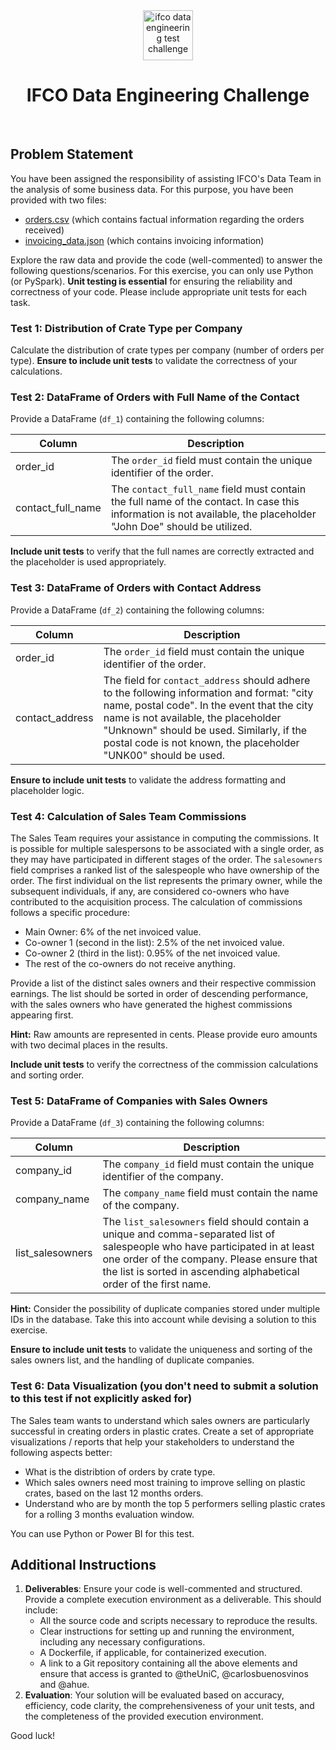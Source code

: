 <br />
<br />

<p align="center">
  <img src=".images/video-call.png" alt="ifco data engineering test challenge" width="80" height="80">
</p>


<h1 align="center">
  <b>
    IFCO Data Engineering Challenge
  </b>
</h1>

<br />


## Problem Statement

You have been assigned the responsibility of assisting IFCO's Data Team in the analysis of some business data. For this purpose, you have been provided with two files:

* [orders.csv](resources/orders.csv) (which contains factual information regarding the orders received)
* [invoicing_data.json](resources/invoicing_data.json) (which contains invoicing information)

Explore the raw data and provide the code (well-commented) to answer the following questions/scenarios. For this exercise, you can only use Python (or PySpark). **Unit testing is essential** for ensuring the reliability and correctness of your code. Please include appropriate unit tests for each task.

### Test 1: Distribution of Crate Type per Company

Calculate the distribution of crate types per company (number of orders per type). **Ensure to include unit tests** to validate the correctness of your calculations.

### Test 2: DataFrame of Orders with Full Name of the Contact

Provide a DataFrame (`df_1`) containing the following columns:

| Column            | Description                                                                                                                                                                |
|-------------------|----------------------------------------------------------------------------------------------------------------------------------------------------------------------------|
| order_id          | The `order_id` field must contain the unique identifier of the order.                                                                                                       |
| contact_full_name | The `contact_full_name` field must contain the full name of the contact. In case this information is not available, the placeholder "John Doe" should be utilized. |

**Include unit tests** to verify that the full names are correctly extracted and the placeholder is used appropriately.

### Test 3: DataFrame of Orders with Contact Address

Provide a DataFrame (`df_2`) containing the following columns:

| Column          | Description                                                                                                                                                                                                                                                                                    |
|-----------------|------------------------------------------------------------------------------------------------------------------------------------------------------------------------------------------------------------------------------------------------------------------------------------------------|
| order_id        | The `order_id` field must contain the unique identifier of the order.                                                                                                                                                                                                                            |
| contact_address | The field for `contact_address` should adhere to the following information and format: "city name, postal code". In the event that the city name is not available, the placeholder "Unknown" should be used. Similarly, if the postal code is not known, the placeholder "UNK00" should be used. |

**Ensure to include unit tests** to validate the address formatting and placeholder logic.

### Test 4: Calculation of Sales Team Commissions

The Sales Team requires your assistance in computing the commissions. It is possible for multiple salespersons to be associated with a single order, as they may have participated in different stages of the order. The `salesowners` field comprises a ranked list of the salespeople who have ownership of the order. The first individual on the list represents the primary owner, while the subsequent individuals, if any, are considered co-owners who have contributed to the acquisition process. The calculation of commissions follows a specific procedure:

- Main Owner: 6% of the net invoiced value.
- Co-owner 1 (second in the list): 2.5% of the net invoiced value.
- Co-owner 2 (third in the list): 0.95% of the net invoiced value.
- The rest of the co-owners do not receive anything.

Provide a list of the distinct sales owners and their respective commission earnings. The list should be sorted in order of descending performance, with the sales owners who have generated the highest commissions appearing first.

**Hint:** Raw amounts are represented in cents. Please provide euro amounts with two decimal places in the results.

**Include unit tests** to verify the correctness of the commission calculations and sorting order.

### Test 5: DataFrame of Companies with Sales Owners

Provide a DataFrame (`df_3`) containing the following columns:

| Column           | Description                                                                                                                                                                                                                                       |
|------------------|---------------------------------------------------------------------------------------------------------------------------------------------------------------------------------------------------------------------------------------------------|
| company_id       | The `company_id` field must contain the unique identifier of the company.                                                                                                                                                                         |
| company_name     | The `company_name` field must contain the name of the company.                                                                                                                                                                                    |
| list_salesowners | The `list_salesowners` field should contain a unique and comma-separated list of salespeople who have participated in at least one order of the company. Please ensure that the list is sorted in ascending alphabetical order of the first name. |

**Hint:** Consider the possibility of duplicate companies stored under multiple IDs in the database. Take this into account while devising a solution to this exercise.

**Ensure to include unit tests** to validate the uniqueness and sorting of the sales owners list, and the handling of duplicate companies.

### Test 6: Data Visualization (you don't need to submit a solution to this test if not explicitly asked for)

The Sales team wants to understand which sales owners are particularly successful in creating orders in plastic crates. Create a set of appropriate visualizations / reports that help your stakeholders to understand the following aspects better:

- What is the distribtion of orders by crate type.
- Which sales owners need most training to improve selling on plastic crates, based on the last 12 months orders.
- Understand who are by month the top 5 performers selling plastic crates for a rolling 3 months evaluation window.

You can use Python or Power BI for this test.

## Additional Instructions

1. **Deliverables**: Ensure your code is well-commented and structured. Provide a complete execution environment as a deliverable. This should include:
   - All the source code and scripts necessary to reproduce the results.
   - Clear instructions for setting up and running the environment, including any necessary configurations.
   - A Dockerfile, if applicable, for containerized execution.
   - A link to a Git repository containing all the above elements and ensure that access is granted to @theUniC, @carlosbuenosvinos and @ahue.
2. **Evaluation**: Your solution will be evaluated based on accuracy, efficiency, code clarity, the comprehensiveness of your unit tests, and the completeness of the provided execution environment.

Good luck!
